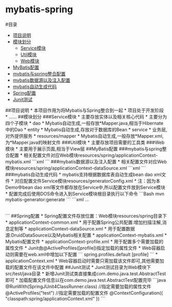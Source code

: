 # mybatis-spring
#<a name="index"/>目录
* [项目说明](#info)
* [模块划分](#mobile)
  * [Service模块](#service)
  * [Util模块](#util)
  * [Web模块](#web)
* [MyBatis配置](#mybatis)
 * [mybatis与spring整合配置](#mybatis-spring)
 * [mybatis数据源以及注入配置](#mybatis-data)
 * [mybatis自动生成代码](#mybatis-generator)
* [Spring配置](#spring-config)
* [Junit测试](#junit)

<a name="info"/>
##项目说明
* 本项目作用为将Mybatis与Spring整合到一起
* 项目处于开发阶段
* ......

<a name="mobile"/>
##模块划分
<a name="service"/>
###Service模块
* 主要存放实体以及相关核心代码
* 主要分为四个子模块
	* dao
		* Mybatis自动生成,一般存放*Mapper.java,相当于Hibernate中的Dao
	* entity
		* Mybatis自动生成,存放对于数据库的Bean
	* service
		* 业务层,对外提供服务
	* resources/mapper
		* Mybatis自动生成,一般存放*Mapper.xml,为*Mapper.java的映射文件

<a name="util"/>
###Util模块
* 主要存放项目需要的工具类

<a name="web"/>
###Web模块
* 主要用于展示页面,相当于View层

<a name="mybatis"/>
##MyBatis配置
<a name="mybatis-spring"/>
###mybatis与spring整合配置
* 相关配置文件对应Web模块resources/spring/applicationContext-mybatis.xml
```xml
<configuration>
	<settings>
		<!-- 这个配置使全局的映射器启用或禁用缓存 -->
		<setting name="cacheEnabled" value="true" />
		<!-- 允许 JDBC 支持生成的键。需要适合的驱动。如果设置为 true 则这个设置强制生成的键被使用，尽管一些驱动拒绝兼容但仍然有效（比如 
			Derby） -->
		<setting name="useGeneratedKeys" value="true" />
		<!-- 配置默认的执行器。SIMPLE 执行器没有什么特别之处。REUSE 执行器重用预处理语句。BATCH 执行器重用语句和批量更新 -->
		<setting name="defaultExecutorType" value="REUSE" />
		<!-- 全局启用或禁用延迟加载。当禁用时，所有关联对象都会即时加载。 -->
		<setting name="lazyLoadingEnabled" value="true" />
		<!-- 设置超时时间，它决定驱动等待一个数据库响应的时间。 -->
		<setting name="defaultStatementTimeout" value="25000" />
	</settings>
	<!-- 别名配置 -->
	<typeAliases></typeAliases>
	<!-- 指定映射器路径 -->
	<mappers>
		<mapper resource="mapper/*.xml" />
	</mappers>
</configuration>
```
<a name="mybatis-data"/>
###mybatis数据源以及注入配置
* 相关配置文件对应Web模块resources/spring/applicationContext-dataSource.xml
```xml
<!-- Mybatis -->
<bean id="sqlSessionFactory" class="org.mybatis.spring.SqlSessionFactoryBean">
	<!-- 数据源引用 -->
	<property name="dataSource" ref="dataSource" />
	<!-- mybatis的映射文件 -->
	<property name="mapperLocations" value="classpath:mapper/*.xml" />
	<!-- 要映射类的包路径，如果使用了这种方式,则configLocation中不必再进行声明 -->
	<property name="typeAliasesPackage" value="com.demo.java.entity" />
</bean>
<!-- 这段配置会扫描com.demo.java.dao下的所有接口,然后创建各自接口的动态代理类 -->
<bean class="org.mybatis.spring.mapper.MapperScannerConfigurer">
	<property name="basePackage" value="com.demo.java.dao" />
</bean>
```
<a name="mybatis-generator"/>
###mybatis自动生成代码
* mybatis支持根据数据库表自动生成bean dao xml文件
* 对应配置文件Service模块resources/generatorConfig.xml
* 注：因为本Demo中bean dao xml等文件都存放在Service中,所以配置文件放到Service模块
* 配置完成后使用DOS命令进入到Service模块根目录执行以下命令
```Bash
mvn mybatis-generator:generate
```
```xml
...
<!-- 引入配置文件 -->
<properties resource="generatorConfig.properties" />
<!-- 指定数据连接驱动jar地址 -->
<classPathEntry location="${jdbc.jar.path}" />
<!-- 一个数据库一个context -->
<context id="infoGuardian">
	<!-- 注释 -->
	<commentGenerator>
		<!-- 是否取消注释 -->
		<property name="suppressAllComments" value="true" />
	</commentGenerator>
		<!-- jdbc连接 -->
	<jdbcConnection driverClass="${jdbc.driver}"
		connectionURL="${jdbc.url}" userId="${jdbc.username}" password="${jdbc.password}" />
	<!-- 类型转换 -->
	<javaTypeResolver>
		<!-- 是否使用bigDecimal， false可自动转化以下类型（Long, Integer, Short, etc.） -->
		<property name="forceBigDecimals" value="false" />
	</javaTypeResolver>
	<!-- 生成实体类地址 -->
	<javaModelGenerator targetPackage="com.demo.java.entity"
		targetProject="${project.src}">
		<property name="enableSubPackages" value="false" />
		<!-- 是否针对string类型的字段在set的时候进行trim调用 -->
		<property name="trimStrings" value="true" />
	</javaModelGenerator>
	<!-- 生成mapxml文件 -->
	<sqlMapGenerator targetPackage="mapper"
		targetProject="${project.resources}">
		<property name="enableSubPackages" value="false" />
	</sqlMapGenerator>
	<!-- 生成mapxml对应client，也就是接口dao -->
	<javaClientGenerator targetPackage="com.demo.java.dao"
		targetProject="${project.src}" type="XMLMAPPER">
		<property name="enableSubPackages" value="false" />
	</javaClientGenerator>
	<!-- 配置表信息 -->
	<table tableName="p_user" domainObjectName="User"
		enableCountByExample="false" enableDeleteByExample="false"
		enableSelectByExample="false" enableUpdateByExample="false">
	</table>
</context>
```

<a name="spring-config"/>
##Spring配置
* Spring配置文件存放位置：Web模块resources/spring目录下
	* applicationContext-common.xml
		* 用于配置Spring公共配置:增加扫描注解,消息定制等
	* applicationContext-dataSource.xml
		* 用于配置数据源:DruidDataSource以及Mybatis相关配置
	* applicationContext-mybatis.xml
		* Mybatis配置文件
	* applicationContext-profile.xml
		* 用于配置多个需要加载的属性文件
		* Junit由@ActiveProfiles([profile])指定加载的属性文件
		* Web容器启动则需要在web.xml中增加以下配置
		```
		<context-param>
			<param-name>spring.profiles.default</param-name>
			<param-value>[profile]</param-value>
		</context-param>
		```
	* applicationContext.xml
		* Web容器启动时需要只需加载该文件即可,其他需要加载的配置文件在该文件中配置

<a name="junit">
##Junit测试
* Junit测试目录为Web模块下src/test/java目录
* 新增Junit测试类直接集成com.demo.java.test.AbstractTest即可
* 加载配置文件信息以在com.demo.java.test.AbstractTest配置完毕
```java
@RunWith(SpringJUnit4ClassRunner.class)
//指定需要加载的属性文件
@ActiveProfiles("test")
//指定需要加载的配置文件
@ContextConfiguration({ "classpath:spring/applicationContext.xml" })
```
